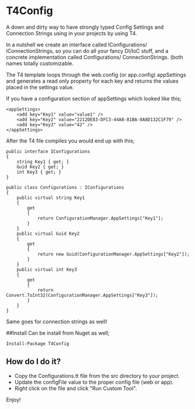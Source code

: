 # T4Config

A down and dirty way to have strongly typed Config Settings and Connection Strings using in your projects by using T4.

In a nutshell we create an interface called IConfigurations/ IConnectionStrings, so you can do all your fancy DI/IoC stuff, and a concrete implementation called Configurations/ ConnectionStrings. (both names totally customizable.

The T4 template loops through the web.config (or app.config) appSettings and generates a read only property for each key and returns the values placed in the settings value.

If you have a configuration section of appSettings which looked like this;

    <appSettings>
    	<add key="Key1" value="value1" />
    	<add key="Key2" value="2212DE83-DFC3-44A8-81BA-0A8D132C1F79" />
    	<add key="Key3" value="42" />
	</appSettings>

After the T4 file compiles you would end up with this;

    public interface IConfigurations
	{
		string Key1 { get; }
		Guid Key2 { get; }
		int Key3 { get; }
	}

	public class Configurations : IConfigurations
	{
		public virtual string Key1 
		{
			get 
			{
				return ConfigurationManager.AppSettings["Key1"];
			}
		}
		public virtual Guid Key2 
		{
			get 
			{
				return new Guid(ConfigurationManager.AppSettings["Key2"]);
			}
		}
		public virtual int Key3 
		{
			get 
			{
				return Convert.ToInt32(ConfigurationManager.AppSettings["Key3"]);
			}
		}
	}

Same goes for connection strings as well!

##Install
Can be install from Nuget as well;

    Install-Package T4Config

## How do I do it?
- Copy the Configurations.tt file from the src directory to your project.
- Update the configFile value to the proper config file (web or app).
- Right click on the file and click "Run Custom Tool".

Enjoy!

